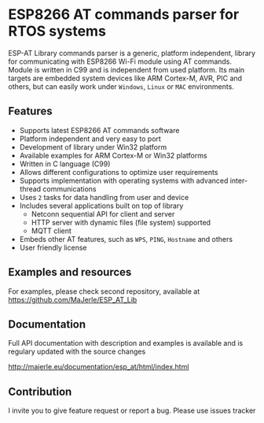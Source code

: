 # ESP8266 AT commands parser for RTOS systems

ESP-AT Library commands parser is a generic, platform independent, library for communicating with ESP8266 Wi-Fi module using AT commands. Module is written in C99 and is independent from used platform. Its main targets are embedded system devices like ARM Cortex-M, AVR, PIC and others, but can easily work under `Windows`, `Linux` or `MAC` environments.

## Features

- Supports latest ESP8266 AT commands software
- Platform independent and very easy to port
- Development of library under Win32 platform
- Available examples for ARM Cortex-M or Win32 platforms
- Written in C language (C99)
- Allows different configurations to optimize user requirements
- Supports implementation with operating systems with advanced inter-thread communications
- Uses `2` tasks for data handling from user and device
- Includes several applications built on top of library
  - Netconn sequential API for client and server
  - HTTP server with dynamic files (file system) supported
  - MQTT client
- Embeds other AT features, such as `WPS`, `PING`, `Hostname` and others
- User friendly license

## Examples and resources

For examples, please check second repository, available at https://github.com/MaJerle/ESP_AT_Lib

## Documentation

Full API documentation with description and examples is available and is regulary updated with the source changes

http://majerle.eu/documentation/esp_at/html/index.html

## Contribution

I invite you to give feature request or report a bug. Please use issues tracker
